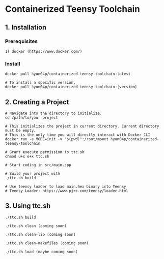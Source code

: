 # Containerized Teensy Toolchain

## 1. Installation
### Prerequisites 
```shell
1) docker (https://www.docker.com/)
```

### Install
```shell
docker pull hyun04p/containerized-teensy-toolchain:latest

# To install a specific version, 
docker pull hyun04p/containerized-teensy-toolchain:[version]
```

## 2. Creating a Project
```shell
# Navigate into the directory to initialize.
cd /path/to/your project 

# This initializes the project in current directory. Current directory must be empty.
# This is the only time you will directly interact with Docker CLI
docker run -e MODE=init -v "$(pwd)":/root/mount hyun04p/containerized-teensy-toolchain

# Grant execute permission to ttc.sh 
chmod u+x o+x ttc.sh

# Start coding in src/main.cpp

# Build your project with
./ttc.sh build

# Use teensy loader to load main.hex binary into Teensy
# Teensy Loader: https://www.pjrc.com/teensy/loader.html
```

## 3. Using ttc.sh
```shell
./ttc.sh build

./ttc.sh clean (coming soon)

./ttc.sh clean-lib (coming soon)

./ttc.sh clean-makefiles (coming soon)

./ttc.sh load (maybe coming soon)
```